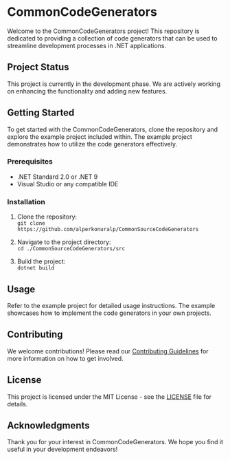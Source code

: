 # CommonCodeGenerators

Welcome to the CommonCodeGenerators project! This repository is dedicated to providing a collection of code generators that can be used to streamline development processes in .NET applications.

## Project Status

This project is currently in the development phase. We are actively working on enhancing the functionality and adding new features.

## Getting Started

To get started with the CommonCodeGenerators, clone the repository and explore the example project included within. The example project demonstrates how to utilize the code generators effectively.

### Prerequisites

- .NET Standard 2.0 or .NET 9
- Visual Studio or any compatible IDE

### Installation

1. Clone the repository:<br/>
`git clone https://github.com/alperkonuralp/CommonSourceCodeGenerators`

2. Navigate to the project directory:<br/>
`cd ./CommonSourceCodeGenerators/src`

3. Build the project:<br/>
`dotnet build`

## Usage

Refer to the example project for detailed usage instructions. The example showcases how to implement the code generators in your own projects.

## Contributing

We welcome contributions! Please read our [Contributing Guidelines](CONTRIBUTING.md) for more information on how to get involved.

## License

This project is licensed under the MIT License - see the [LICENSE](LICENSE) file for details.

## Acknowledgments

Thank you for your interest in CommonCodeGenerators. We hope you find it useful in your development endeavors!
